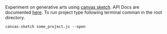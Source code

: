Experiment on generative arts using [canvas sketch](https://github.com/mattdesl/canvas-sketch). API Docs are documented [here](https://github.com/mattdesl/canvas-sketch/blob/master/docs/api.md). To run project type following terminal comman in the root directory. 
```
canvas-sketch some_project.js --open
```

